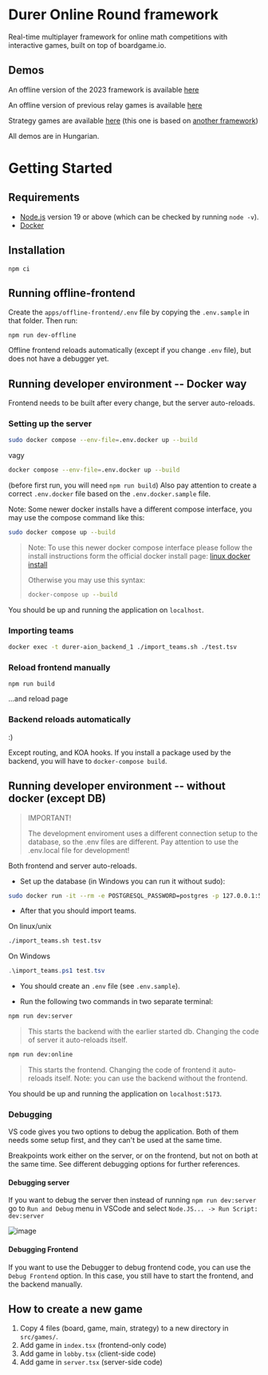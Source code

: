 # Durer Online Round framework

Real-time multiplayer framework for online math competitions with interactive games, built on top of boardgame.io.

## Demos

An offline version of the 2023 framework is available [here](https://a-gondolkodas-orome.github.io/durer-jatekok-new/)

An offline version of previous relay games is available [here](https://a-gondolkodas-orome.github.io/durer-aion/)

Strategy games are available [here](https://a-gondolkodas-orome.github.io/durer-jatekok/) (this one is based on [another framework](https://github.com/a-gondolkodas-orome/durer-jatekok))

All demos are in Hungarian.

# Getting Started

## Requirements

- [Node.js](https://nodejs.org/) version 19 or above (which can be checked by running `node -v`).
- [Docker](https://www.docker.com/)

## Installation

```
npm ci
```

## Running offline-frontend

Create the `apps/offline-frontend/.env` file by copying the `.env.sample` in that folder. Then run:

```
npm run dev-offline
```

Offline frontend reloads automatically (except if you change `.env` file), but does not have a debugger yet.

## Running developer environment -- Docker way

Frontend needs to be built after every change, but the server auto-reloads.

### Setting up the server

```bash
sudo docker compose --env-file=.env.docker up --build 
```

 vagy 
 
```bash
docker compose --env-file=.env.docker up --build 
```

(before first run, you will need `npm run build`)
Also pay attention to create a correct `.env.docker` file based on the `.env.docker.sample` file.

Note: Some newer docker installs have a different compose interface, you may use the compose command like this:

```bash
sudo docker compose up --build
```

> Note: 
> To use this newer docker compose interface please follow the install instructions form the official docker install page: [ linux docker install](https://docs.docker.com/desktop/setup/install/linux/)  
> 
> Otherwise you may use this syntax:  
> ```bash
> docker-compose up --build
> ```

You should be up and running the application on `localhost`.

### Importing teams

```bash
docker exec -t durer-aion_backend_1 ./import_teams.sh ./test.tsv
```

### Reload frontend manually

```
npm run build
```

...and reload page

### Backend reloads automatically

:)

Except routing, and KOA hooks.
If you install a package used by the backend, you will have to `docker-compose build`.

## Running developer environment -- without docker (except DB)

> IMPORTANT!
> 
> The development enviroment uses a different connection setup to the database, so the .env files are different. 
> Pay attention to use the .env.local file for development!

Both frontend and server auto-reloads.

- Set up the database (in Windows you can run it without sudo):

```bash
sudo docker run -it --rm -e POSTGRESQL_PASSWORD=postgres -p 127.0.0.1:5432:5432 bitnami/postgresql
```


- After that you should import teams.

On linux/unix
```bash
./import_teams.sh test.tsv
```
On Windows
```powershell
.\import_teams.ps1 test.tsv
```


- You should create an `.env` file (see `.env.sample`).

- Run the following two commands in two separate terminal:

```bash
npm run dev:server
```
> This starts the backend with the earlier started db. Changing the code of server it auto-reloads itself.
```bash
npm run dev:online
```
> This starts the frontend. Changing the code of frontend it auto-reloads itself. Note: you can use the backend without the frontend.

You should be up and running the application on `localhost:5173`.

### Debugging
VS code gives you two options to debug the application. Both of them needs some setup first, and they can't be used at the same time.

Breakpoints work either on the server, or on the frontend, but not on both at the same time. See different debugging options for further references.

#### Debugging server

If you want to debug the server then instead of running `npm run dev:server` go to `Run and Debug` menu in VSCode and select `Node.JS... -> Run Script: dev:server`

![image](https://github.com/a-gondolkodas-orome/durer-aion/assets/22480910/20fcba7b-148b-41c4-988d-83f9174708f5)


#### Debugging Frontend

If you want to use the Debugger to debug frontend code, you can use the `Debug Frontend` option.
In this case, you still have to start the frontend, and the backend manually.


## How to create a new game

1) Copy 4 files (board, game, main, strategy) to a new directory in `src/games/`.
1) Add game in `index.tsx` (frontend-only code)
1) Add game in `lobby.tsx` (client-side code)
1) Add game in `server.tsx` (server-side code)
